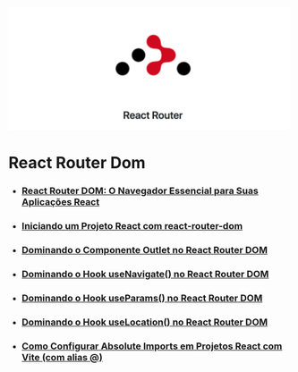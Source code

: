 <img src="./img/react-router-dom.png">

# React Router Dom

- ### [React Router DOM: O Navegador Essencial para Suas Aplicações React](./artigos/OQueEhReactRouterDom.md)

- ### [Iniciando um Projeto React com react-router-dom](./artigos/iniciandoProjeto.md)

- ### [Dominando o Componente Outlet no React Router DOM](./artigos/ComponenteOutlet.md)

- ### [Dominando o Hook useNavigate() no React Router DOM](./artigos/useNavigate.md)

- ### [Dominando o Hook useParams() no React Router DOM](./artigos/useParams.md)

- ### [Dominando o Hook useLocation() no React Router DOM](./artigos/useLocation.md)

- ### [Como Configurar Absolute Imports em Projetos React com Vite (com alias @)](./artigos/AbsoluteImports.md)
